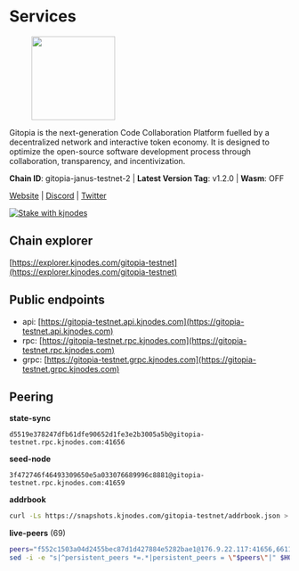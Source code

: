 # Services

<figure><img src="https://raw.githubusercontent.com/kj89/testnet_manuals/main/pingpub/logos/gitopia.png" width="150" alt=""><figcaption></figcaption></figure>

Gitopia is the next-generation Code Collaboration Platform fuelled by  a decentralized network and interactive token economy. It is designed  to optimize the open-source software development process through  collaboration, transparency, and incentivization.

**Chain ID**: gitopia-janus-testnet-2 | **Latest Version Tag**: v1.2.0 | **Wasm**: OFF

[Website](https://gitopia.com/) | [Discord](https://discord.gg/hFTXCGNYDZ) | [Twitter](https://twitter.com/gitopiaDAO)

[![Stake with kjnodes](https://i.ibb.co/cr44Q8j/button-stake-with-kjnodes.png)](https://restake.app/gitopia-testnet/None)


## Chain explorer
[https://explorer.kjnodes.com/gitopia-testnet](https://explorer.kjnodes.com/gitopia-testnet)

## Public endpoints

* api: [https://gitopia-testnet.api.kjnodes.com](https://gitopia-testnet.api.kjnodes.com)
* rpc: [https://gitopia-testnet.rpc.kjnodes.com](https://gitopia-testnet.rpc.kjnodes.com)
* grpc: [https://gitopia-testnet.grpc.kjnodes.com](https://gitopia-testnet.grpc.kjnodes.com)

## Peering

**state-sync**

```text
d5519e378247dfb61dfe90652d1fe3e2b3005a5b@gitopia-testnet.rpc.kjnodes.com:41656
```

**seed-node**

```text
3f472746f46493309650e5a033076689996c8881@gitopia-testnet.rpc.kjnodes.com:41659
```

**addrbook**
```bash
curl -Ls https://snapshots.kjnodes.com/gitopia-testnet/addrbook.json > $HOME/.gitopia/config/addrbook.json
```

**live-peers** (69)
```bash
peers="f552c1503a04d2455bec87d1d427884e5282bae1@176.9.22.117:41656,66116d559390844588c67db54b894779cf00d559@5.9.61.237:41656,d5519e378247dfb61dfe90652d1fe3e2b3005a5b@65.109.68.190:41656,082e95b5d5351e68dcfb24dff802f9064cfd5a4c@65.109.92.241:51056,f97115243c6291081b546e8d59f51e5ecede4168@149.102.155.225:26656,b5fbf2633a1d00c4e0e62f1e0012f8e72af15aa9@185.218.124.169:26656,ac606e28c081c679dc23d9a94c29842be8f8b1f1@45.85.249.133:656,ad33cf22f96e43448798686ed0f7428b8fdacf5b@5.161.90.174:656,ea53a3f77fe373f47be4e77fd5f9ff526dfaec33@51.79.143.46:41656,4822b1bc21df29f4928b81d0ea457191c9839980@194.163.187.123:26656,be4adbd2ac42910509338b8d6e05a45d1bf9bfe9@165.232.157.92:41656,91bf3eb973595dd4621ccf5853e5ac78c48058da@194.163.180.77:656,bc8a2179df7d5db14504e64cfba8ad4e3d3ce0e4@38.242.156.105:26656,8bec864d68a2542233ba37ac94c723fdf0b8e175@45.151.122.136:656,4e0e57bcac8aa2bc3188d5b7845eeee61a61f3f0@194.163.170.165:26656,5c2a752c9b1952dbed075c56c600c3a79b58c395@195.3.220.140:27036,df66a0896a1f6cac3ad45810346c1d096b42adc9@164.92.80.120:26656,374da78901e59810277fc35482bce6e30953f488@80.79.6.155:41656,458a98d6293064bdf3d6f86e0e2aa87bbb450f07@75.119.144.48:656,b6651c7b043ef4bdccd7906b0f06de2bbdfe8a60@193.46.243.75:26656,1f0f03a1c845e810e5cfeb0d960639c637d049fe@154.26.131.130:36656,9a864058d9272928db234050a45ac8ad439aa967@164.92.109.65:26656,52098a0fdd0dc566615ad37492019d252635bdda@45.85.249.131:656,fea7c372588898f7ea3a04373c52a30712b3c279@185.239.209.56:656,9863c8928e26bd2528d5cac71c34548e57611570@81.0.218.37:41656,ffb4f7d43d6449c292d4e60c8a48eb3d31c39691@38.242.139.100:656,f0b8227e40f25eaec0e25b9e91ca199d2d9a1ecb@167.86.94.177:656,61c85d47e1dd86d5a5849450b849078d4d13184b@85.239.244.123:26656,2e714e8854361967515a8b859f8f4b0d9b8d11e8@194.163.190.86:26656,61d2b313e2adc9d7990944f8ab5a6f9ecf08084f@65.21.122.171:16656,e9e671e22d794a4f80e32133905c83585b057a5d@86.48.3.0:26656,1c14a50a931cdf437c1a28bc00565d69950b6c6b@135.181.205.220:36656,481189b7e246f6c824a969482446c49abbfe76b8@161.97.172.147:26656,ae5d5b47ea732ff509114f405967f61eb3d86ac6@75.119.146.171:656,0e9f303834a5d1f3be0babd5466725b3609ebc82@65.21.141.246:28656,399d4e19186577b04c23296c4f7ecc53e61080cb@34.87.157.137:26656,007d2419fea80aee707d009af0153f5105c53379@38.242.139.164:656,12f6b84a23b054a6591c647c2a4456c40af65cce@5.9.147.22:24656,31af09cf452ded09a5b3ffdab49efc4248feaca9@143.198.69.150:26656,0eb70bf5e2403694109f9bba184570074c2dfdd5@38.242.235.255:26656,38f4e436b28b05850fa9b67cadf0700123cec094@45.10.154.166:26656,c820e754c56b5455d64ab7685730c44a936d0833@154.38.165.129:26656,6986482bbe27c08c0f75011564327478b6feb8e5@170.64.154.135:41656,deca8c5aed2d1e617789d80927394a1d4d1c7360@149.102.146.123:26656,016b0e565abd496b9473b87ac41339251005d12e@194.163.167.163:41656,dda121b4638af8bba1b0c2fd2eab598bef3c1c44@5.75.162.210:41656,6871aeacd353d66c38b1ebbf3b1ad244fa05e32b@167.86.84.125:26656,a52d22191c38d7406f7b7bd8b3969f35d7c31c8b@146.190.62.4:26656,4ceba74efb843cf10926a9ec757e4e2081d71e92@207.244.226.183:656,292c099fc654a1331d3b62a1b939f867b62ef434@45.85.147.242:656,c14575ac7dc6c9134c13929fc210efee2bf40199@34.143.188.67:26656,8f4c2887e46edc200a95afeaa87cb63bdddd26e2@185.239.208.131:656,66a1ddb78edb02c9a161730bf1fa6a5b8d5b8c5c@149.102.159.72:26656,c03e9f152bb1becc54d4424d02249135d39be09f@81.0.218.106:41656,b443841c75ff451db6ca3c58c253db543dc86b68@185.244.181.103:26656,059dfbb655e9937c82f9dbc774397dd392c363de@149.102.137.5:41656,bef920987c15fb3db45f17f1429d56d596074453@46.137.202.15:41656,4ed110a5b1ebad62d1e92e8cdabfc9160e2ca4db@65.109.92.148:46656,27411a4ba3fae9b1bb00b1181da0ea300947418a@178.20.46.216:26656,464037dbb9f172f4865d55002b8d83dbbd24b641@193.178.170.251:656,c19da021d6bbdeccdd03453a021d7171e6e299d5@173.249.14.30:656,5ffdc1788f68df5e8163d9bd0d71a4c4d3dec2e9@81.0.220.21:26656,ebeba690d8084592a983da1e6429598cc9b9d04c@213.202.212.77:26656,12d69933e13c25a22336cc95cf7a7e3b05ff7ac6@185.192.97.39:41656,6ea375302fdd319ef64e013f469e286faf739da8@213.239.207.165:20086,2f58a44c9ce9dcdf81e2eaed7cd808ebefe222a7@38.242.243.111:26656,59a99a10a28baeda8535598acef9abb706ec5dbc@45.85.249.132:656,1735bcbba2618114a41e61f8ff18806282991d54@194.163.160.127:26656,29f2054d83bdebe52137f1c33c887ffd43a5aa2d@65.109.87.216:41656"
sed -i -e "s|^persistent_peers *=.*|persistent_peers = \"$peers\"|" $HOME/.gitopia/config/config.toml
```
